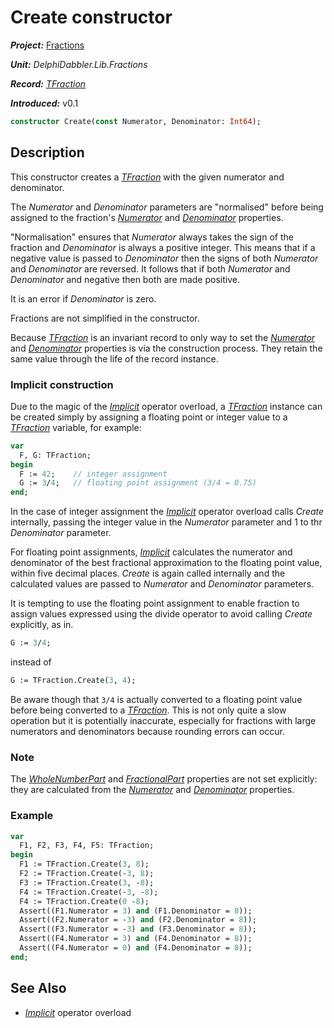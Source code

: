 # Create constructor

***Project:*** [Fractions](../API.md)

***Unit:*** _DelphiDabbler.Lib.Fractions_

***Record:*** [_TFraction_](./TFraction.md)

***Introduced:*** v0.1

```pascal
constructor Create(const Numerator, Denominator: Int64);
```

## Description

This constructor creates a [_TFraction_](./TFraction.md) with the given numerator and denominator.

The _Numerator_ and _Denominator_ parameters are "normalised" before being assigned to the fraction's [_Numerator_](./TFraction-Numerator.md) and [_Denominator_](./TFraction-Denominator.md) properties.

"Normalisation" ensures that _Numerator_ always takes the sign of the fraction and _Denominator_ is always a positive integer. This means that if a negative value is passed to _Denominator_ then the signs of both _Numerator_ and _Denominator_ are reversed. It follows that if both _Numerator_ and _Denominator_ and negative then both are made positive.

It is an error if _Denominator_ is zero.

Fractions are not simplified in the constructor.

Because [_TFraction_](./TFraction.md) is an invariant record to only way to set the [_Numerator_](./TFraction-Numerator.md) and [_Denominator_](./TFraction-Denominator.md) properties is via the construction process. They retain the same value through the life of the record instance.

### Implicit construction

Due to the magic of the [_Implicit_](./TFraction-Implicit.md) operator overload, a [_TFraction_](./TFraction.md) instance can be created simply by assigning a floating point or integer value to a [_TFraction_](./TFraction.md) variable, for example:

```pascal
var
  F, G: TFraction;
begin
  F := 42;    // integer assignment
  G := 3/4;   // floating point assignment (3/4 = 0.75)
end;
```

In the case of integer assignment the [_Implicit_](./TFraction-Implicit.md) operator overload calls _Create_ internally, passing the integer value in the _Numerator_ parameter and 1 to thr _Denominator_ parameter.

For floating point assignments, [_Implicit_](./TFraction-Implicit.md) calculates the numerator and denominator of the best fractional approximation to the floating point value, within five decimal places. _Create_ is again called internally and the calculated values are passed to _Numerator_ and _Denominator_ parameters.

It is tempting to use the floating point assignment to enable fraction to assign values expressed using the divide operator to avoid calling _Create_ explicitly, as in.

```pascal
G := 3/4;
```

instead of

```pascal
G := TFraction.Create(3, 4);
```

Be aware though that `3/4` is actually converted to a floating point value before being converted to a [_TFraction_](./TFraction.md). This is not only quite a slow operation but it is potentially inaccurate, especially for fractions with large numerators and denominators because rounding errors can occur.

### Note

The [_WholeNumberPart_](./TFraction-WholeNumberPart.md) and [_FractionalPart_](./TFraction-FractionalPart.md) properties are not set explicitly: they are calculated from the [_Numerator_](./TFraction-Numerator.md) and [_Denominator_](./TFraction-Denominator.md) properties.

### Example

```pascal
var
  F1, F2, F3, F4, F5: TFraction;
begin
  F1 := TFraction.Create(3, 8);
  F2 := TFraction.Create(-3, 8);
  F3 := TFraction.Create(3, -8);
  F4 := TFraction.Create(-3, -8);
  F4 := TFraction.Create(0 -8);
  Assert((F1.Numerator = 3) and (F1.Denominator = 8));
  Assert((F2.Numerator = -3) and (F2.Denominator = 8));
  Assert((F3.Numerator = -3) and (F3.Denominator = 8));
  Assert((F4.Numerator = 3) and (F4.Denominator = 8));
  Assert((F4.Numerator = 0) and (F4.Denominator = 8));
end;
```

## See Also

* [_Implicit_](./TFraction-Implicit.md) operator overload
